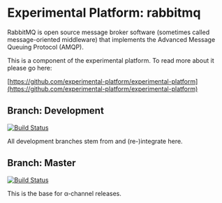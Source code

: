 # Experimental Platform: rabbitmq

RabbitMQ is open source message broker software (sometimes called message-oriented middleware) that implements the Advanced Message Queuing Protocol (AMQP).

This is a component of the experimental platform. To read more about it please go here:

[https://github.com/experimental-platform/experimental-platform](https://github.com/experimental-platform/experimental-platform)

## Branch: Development

[![Build Status](https://travis-ci.org/experimental-platform/platform-rabbitmq.svg?branch=development)](https://travis-ci.org/experimental-platform/platform-rabbitmq)

All development branches stem from and (re-)integrate here.

## Branch: Master

[![Build Status](https://travis-ci.org/experimental-platform/platform-rabbitmq.svg?branch=master)](https://travis-ci.org/experimental-platform/platform-rabbitmq)

This is the base for α-channel releases.
